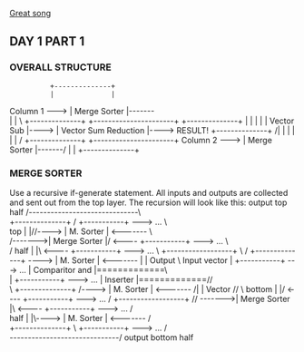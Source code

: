 [Great song](https://www.youtube.com/watch?v=BJhF0L7pfo8&pp=ygUMc2VhIHNoYW50eSAy)

## DAY 1 PART 1

### OVERALL STRUCTURE

              +--------------+
              |              |
Column 1 ---> | Merge Sorter |-------\
              |              |        \ +--------------+      +----------------------+
              +--------------+         \|              |      |                      |
                                        |  Vector Sub  |----> | Vector Sum Reduction |----> RESULT!
              +--------------+         /|              |      |                      |
              |              |        / +--------------+      +----------------------+
Column 2 ---> | Merge Sorter |-------/
              |              |
              +--------------+

### MERGE SORTER


Use a recursive if-generate statement. All inputs and outputs are collected and sent out from the top layer. 
The recursion will look like this:
                                                    output top half
                                          /------------------------------\   
                        +--------------+ /      +-----------+ ---> ...    \     
                 top    |              |//----> | M. Sorter | <-------     \    
               /------->| Merge Sorter |/ <---- +-----------+ ---> ...      \             
              /  half   |              |\ <---- +-----------+ ---> ...       \ +------------------+           \\
             /          +--------------+ \----> | M. Sorter | <-------        \|                  |  Output    \\
Input vector |                                  +-----------+ ---> ...         |  Comparitor and  |=============\\    
             |                                  +-----------+ ---> ...         |     Inserter     |=============//    
             \          +--------------+ /----> | M. Sorter | <-------        /|                  |  Vector    //
              \  bottom |              |/ <---- +-----------+ ---> ...       / +------------------+           // 
               \------->| Merge Sorter |\ <---- +-----------+ ---> ...      /              
                 half   |              |\\----> | M. Sorter | <-------     /                
                        +--------------+ \      +-----------+ ---> ...    /      
                                          \------------------------------/
                                                    output bottom half


